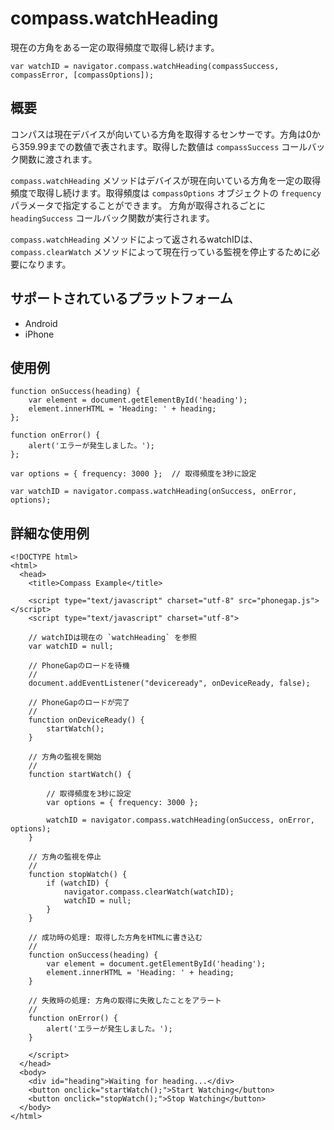 compass.watchHeading
====================

現在の方角をある一定の取得頻度で取得し続けます。

    var watchID = navigator.compass.watchHeading(compassSuccess, compassError, [compassOptions]);
                                                           
概要
-----------

コンパスは現在デバイスが向いている方角を取得するセンサーです。方角は0から359.99までの数値で表されます。取得した数値は `compassSuccess` コールバック関数に渡されます。

 `compass.watchHeading` メソッドはデバイスが現在向いている方角を一定の取得頻度で取得し続けます。取得頻度は `compassOptions` オブジェクトの `frequency` パラメータで指定することができます。
方角が取得されるごとに `headingSuccess` コールバック関数が実行されます。

 `compass.watchHeading` メソッドによって返されるwatchIDは、 `compass.clearWatch` メソッドによって現在行っている監視を停止するために必要になります。

サポートされているプラットフォーム
-------------------

- Android
- iPhone


使用例
-------------

    function onSuccess(heading) {
        var element = document.getElementById('heading');
        element.innerHTML = 'Heading: ' + heading;
    };

    function onError() {
        alert('エラーが発生しました。');
    };

    var options = { frequency: 3000 };  // 取得頻度を3秒に設定
    
    var watchID = navigator.compass.watchHeading(onSuccess, onError, options);

詳細な使用例
------------

    <!DOCTYPE html>
    <html>
      <head>
        <title>Compass Example</title>

        <script type="text/javascript" charset="utf-8" src="phonegap.js"></script>
        <script type="text/javascript" charset="utf-8">

        // watchIDは現在の `watchHeading` を参照
        var watchID = null;
        
        // PhoneGapのロードを待機
        //
        document.addEventListener("deviceready", onDeviceReady, false);

        // PhoneGapのロードが完了
        //
        function onDeviceReady() {
            startWatch();
        }

        // 方角の監視を開始
        //
        function startWatch() {
            
            // 取得頻度を3秒に設定
            var options = { frequency: 3000 };
            
            watchID = navigator.compass.watchHeading(onSuccess, onError, options);
        }
        
        // 方角の監視を停止
        //
        function stopWatch() {
            if (watchID) {
                navigator.compass.clearWatch(watchID);
                watchID = null;
            }
        }
        
        // 成功時の処理: 取得した方角をHTMLに書き込む
        //
        function onSuccess(heading) {
            var element = document.getElementById('heading');
            element.innerHTML = 'Heading: ' + heading;
        }

        // 失敗時の処理: 方角の取得に失敗したことをアラート
        //
        function onError() {
            alert('エラーが発生しました。');
        }

        </script>
      </head>
      <body>
        <div id="heading">Waiting for heading...</div>
        <button onclick="startWatch();">Start Watching</button>
        <button onclick="stopWatch();">Stop Watching</button>
      </body>
    </html>
    
